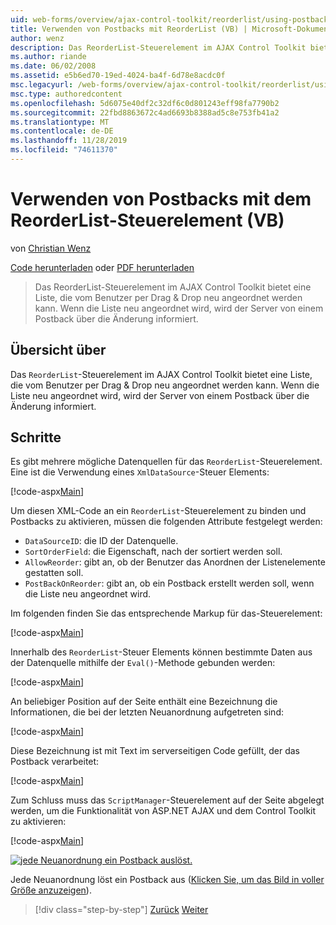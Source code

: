 ```yaml
---
uid: web-forms/overview/ajax-control-toolkit/reorderlist/using-postbacks-with-reorderlist-vb
title: Verwenden von Postbacks mit ReorderList (VB) | Microsoft-Dokumentation
author: wenz
description: Das ReorderList-Steuerelement im AJAX Control Toolkit bietet eine Liste, die vom Benutzer per Drag & Drop neu angeordnet werden kann. Wenn die Liste neu angeordnet ist, wird ein Po...
ms.author: riande
ms.date: 06/02/2008
ms.assetid: e5b6ed70-19ed-4024-ba4f-6d78e8acdc0f
msc.legacyurl: /web-forms/overview/ajax-control-toolkit/reorderlist/using-postbacks-with-reorderlist-vb
msc.type: authoredcontent
ms.openlocfilehash: 5d6075e40df2c32df6c0d801243eff98fa7790b2
ms.sourcegitcommit: 22fbd8863672c4ad6693b8388ad5c8e753fb41a2
ms.translationtype: MT
ms.contentlocale: de-DE
ms.lasthandoff: 11/28/2019
ms.locfileid: "74611370"
---
```

# <a name="using-postbacks-with-reorderlist-vb"></a>Verwenden von Postbacks mit dem ReorderList-Steuerelement (VB)

von [Christian Wenz](https://github.com/wenz)

[Code herunterladen](https://download.microsoft.com/download/9/3/f/93f8daea-bebd-4821-833b-95205389c7d0/ReorderList4.vb.zip) oder [PDF herunterladen](https://download.microsoft.com/download/2/d/c/2dc10e34-6983-41d4-9c08-f78f5387d32b/reorderlist4VB.pdf)

> Das ReorderList-Steuerelement im AJAX Control Toolkit bietet eine Liste, die vom Benutzer per Drag & Drop neu angeordnet werden kann. Wenn die Liste neu angeordnet wird, wird der Server von einem Postback über die Änderung informiert.

## <a name="overview"></a>Übersicht über

Das `ReorderList`-Steuerelement im AJAX Control Toolkit bietet eine Liste, die vom Benutzer per Drag & Drop neu angeordnet werden kann. Wenn die Liste neu angeordnet wird, wird der Server von einem Postback über die Änderung informiert.

## <a name="steps"></a>Schritte

Es gibt mehrere mögliche Datenquellen für das `ReorderList`-Steuerelement. Eine ist die Verwendung eines `XmlDataSource`-Steuer Elements:

[!code-aspx[Main](using-postbacks-with-reorderlist-vb/samples/sample1.aspx)]

Um diesen XML-Code an ein `ReorderList`-Steuerelement zu binden und Postbacks zu aktivieren, müssen die folgenden Attribute festgelegt werden:

- `DataSourceID`: die ID der Datenquelle.
- `SortOrderField`: die Eigenschaft, nach der sortiert werden soll.
- `AllowReorder`: gibt an, ob der Benutzer das Anordnen der Listenelemente gestatten soll.
- `PostBackOnReorder`: gibt an, ob ein Postback erstellt werden soll, wenn die Liste neu angeordnet wird.

Im folgenden finden Sie das entsprechende Markup für das-Steuerelement:

[!code-aspx[Main](using-postbacks-with-reorderlist-vb/samples/sample2.aspx)]

Innerhalb des `ReorderList`-Steuer Elements können bestimmte Daten aus der Datenquelle mithilfe der `Eval()`-Methode gebunden werden:

[!code-aspx[Main](using-postbacks-with-reorderlist-vb/samples/sample3.aspx)]

An beliebiger Position auf der Seite enthält eine Bezeichnung die Informationen, die bei der letzten Neuanordnung aufgetreten sind:

[!code-aspx[Main](using-postbacks-with-reorderlist-vb/samples/sample4.aspx)]

Diese Bezeichnung ist mit Text im serverseitigen Code gefüllt, der das Postback verarbeitet:

[!code-aspx[Main](using-postbacks-with-reorderlist-vb/samples/sample5.aspx)]

Zum Schluss muss das `ScriptManager`-Steuerelement auf der Seite abgelegt werden, um die Funktionalität von ASP.NET AJAX und dem Control Toolkit zu aktivieren:

[!code-aspx[Main](using-postbacks-with-reorderlist-vb/samples/sample6.aspx)]

[![jede Neuanordnung ein Postback auslöst.](using-postbacks-with-reorderlist-vb/_static/image2.png)](using-postbacks-with-reorderlist-vb/_static/image1.png)

Jede Neuanordnung löst ein Postback aus ([Klicken Sie, um das Bild in voller Größe anzuzeigen](using-postbacks-with-reorderlist-vb/_static/image3.png)).

> [!div class="step-by-step"]
> [Zurück](drag-and-drop-via-reorderlist-cs.md)
> [Weiter](drag-and-drop-via-reorderlist-vb.md)
